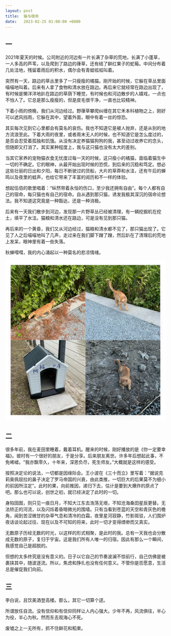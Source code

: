 ```yaml
---
layout: post
title:  猫与宿命
date:   2023-02-25 01:00:00 +0800
---
```


## 一

2021年夏天的时候。公司附近的河边有一片长满了杂草的荒地，长满了小蓬草，一人多高的芦苇，以及爬到了路边的葎草，还有结了鲜红果子的蛇莓。中间分布着几处洼地，残留着雨后的积水，偶尔会有青蛙呱呱叫着。

突然有一天，路边的草丛里多了一只瘦瘦的橘猫。刚开始的时候，它躲在草丛里面喵喵地叫着。后来有人拿了食物和清水放在路边。再后来它就经常在路边出现了，有时候是懒洋洋地趴在路边的草荫下睡觉，有时候也和河边散步的人嬉戏，一点也不怕人了。它总是那么瘦瘦的，但是皮毛很干净，一直也比较精神。

下着小雨的傍晚，我们从河边经过。野葎草攀爬纠缠在其它禾本科植物之上，刚好可以遮风挡雨，它躲在其中，望着外面，眼中有着一丝的惊恐。

其实每次见到它心里都会有莫名的哀伤。我也不知道它是被人抛弃，还是从别的地方流浪至此。下着大雨的夜里，或者周末无人的时候，也不知道它是怎么度过的，是否会忍受着孤独和饥饿。从没有决定养猫猫狗狗的我，甚至动过收养它的念头，但随即又打消了。其实某种程度上，我与这只猫也没有太大的差别。

当其它家养的宠物猫衣食无忧度过每一天的时候，这只瘦小的橘猫，面临着猫生中一切的不确定。它的眼神，从最开始出现时候的恐慌，到后来的沉稳和笃定。想必这些壮丽的日出和夕阳，每日不断驶过的货船，大片的草莽和水洼，还有午后的蝉鸣以及夜里的蛙声，也给它带来了丰富的阅历和不一样的体验。

想起伍佰的歌里唱着：“纵然带着永恒的伤口，至少我还拥有自由”。每个人都有自己的宿命，每只猫也有自己的宿命。自从遇到那只猫，诱发我极其深沉的宿命论想法。我不知道这究竟是一种豁达，还是一种消极。

后来有一天我们散步到河边，发现那一片野草丛已经被清理，有一辆挖掘机在挖土，填平了水洼。猫粮和清水还在路边，可是没有见到那只猫。

再后来的一个黄昏，我们又从河边经过，猫粮和清水都不见了，那只猫出现了。它见了人之后喵喵地叫了几声，走过来在我们脚下蹭了蹭，然后趴在了清理后的荒地上发呆，眼神里有着一些失落。

秋蝉嘒嘒，我的内心涌起以一种莫名的悲凉情绪。

![](./img/2023/02/25/cat.webp)

## 二

很多年前，我在麦田里睡着，戴着耳机。醒来的时候，刚好播放的是《你一定要幸福》。彼时有一个很好的朋友，于是分享。后来朋友离世。许多年后想起此事，不免唏嘘。“我亦飘零久，十年来，深恩负尽，死生师友。”大概就是这样的感受。

按照决定论的说法，一切都是因缘际会。王小波在《三十而立》里写着：“据说克莉奥佩屈拉的鼻子决定了罗马帝国的兴衰，由此类推，一切巨大的后果莫不为细小的前因所注定”。此时的果，向前推因，递归下去，估计是要到大爆炸的原点了吧。那么也可以说，创世之初，就已经决定了此时的一切。

身陷囹圄，则只见一痕日月，不知大江东去浩荡无垠，不知沧海桑田星辰更替。无法矫正的河流，以及闪烁着昏暗微光的围墙。只有当看到苍蓝的天空和青灰色的檐角，闻到苦涩微甘的杂草气息和清冷的白霜，夜里星河寂静，竹影斑驳，人们围炉夜话谈论起过往、现在以及不可知的将来，此时一切才变得缥缈而又真实。

无数原子历经无数的时光，以这样的形式相聚，是此时的我。总有一天我也会分散成无数的原子，复归于宇宙。这是我们所有人唯一的归宿。因此有那么一个瞬间，我感觉自己是超脱的。

但想的太多终究是没有意义的。日子以它自己的节奏波澜不惊前行，自己仿佛是被裹挟其中，随波逐流。所以，焦虑和挣扎也没有任何意义。不管你是否愿意，生活总是催促我们向前。

## 三

李白说，且饮美酒登高楼。那么，其它一切算个逑。

所谓放任自流。没有信仰和有信仰同样让人内心强大。少年不再，风流俱往，半心为役，半心为秋。然而东去观海心不死。

废墟之上一无所有，抓不住鲜花和稻束。
